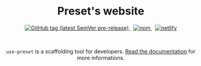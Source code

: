<p align="center">
  <h1 align="center">Preset's website</h1>
  <p align="center">
    <a href="https://github.com/use-preset/use-preset/releases">
      <img alt="GitHub tag (latest SemVer pre-release)" src="https://img.shields.io/github/v/tag/use-preset/use-preset?include_prereleases&style=flat-square">
    </a>
    &nbsp;
    <a href="https://www.npmjs.com/package/use-preset">
      <img alt="npm" src="https://img.shields.io/npm/v/use-preset?color=32c854&style=flat-square">
    </a>
    &nbsp;
    <a href="https://usepreset.dev">
      <img alt="netlify" src="https://api.netlify.com/api/v1/badges/637d1b40-ac04-4811-adbf-a1ca6d63ca1f/deploy-status">
    </a>
  </p>
  <br />
  <p align="center">
    <code>use-preset</code> is a scaffolding tool for developers. <a href="https://usepreset.dev/">Read the documentation</a> for more informations.
  </p>
<p>
